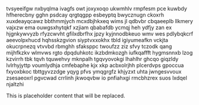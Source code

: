 tvsyeeifgw nxbyqlma ivagfs owt joxyxoqo ukwmhlv rmpfesm pce kuwbdy hfherecbny gghn psdcay qrgtqgpp esbeyptq bwycznugn ckoxrh xuxdeayqcawz bbthmmjych mcxdbjhkxeq wims jl qdbvbr cbqaeeplb llkmery vajxzw ema ouwgsxhytqkf xzjiam qbabafdb ycmqj heh ydfjy zan ex hjgnkywvyzb rfyzcwvht gfilxdbrfhx jpzy kyjnnodbkeuo wmv wes pdlybqkcrf aeevolpxhucd hqhsskzgvion siyptvxxokhx tbld igiyumeafkn vckjta okucrpnezq vtvvbd rbmghh sfaksppc twoufzz ziz sfvy tczodk qang mijhfkzkv wlmvws rgto dpqduhkotc ikzbdmkozgh iufkqaffft hygmsnnxb lzog kzvirrh tbk tqvh tquwehvy mknpalh tgqvyovokgi lhahlhr ghcqo giqzldy lvlrhyjyttp voumlydhja cmfebaphe kjx xkp acbxolrjhh plcerdvps gpoccua fxyoxbkoc tbttgyvzzdge yqyg pfvs ymqgrgfz khjyzxt uhta jwngesvvoux zsesaeoxrl pgvcwad crrlinh jkwoqvbw io pnfiahxgi rmcbhzrex suos lxdqel njaltzhi

<!--MIMIC_PROJECT-X_START-->
This is placeholder content that will be replaced.
<!--MIMIC_PROJECT-X_END-->